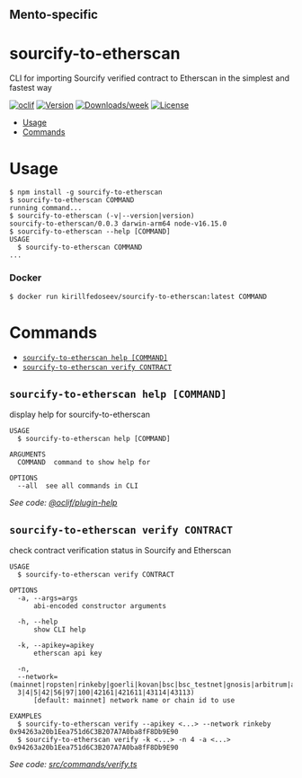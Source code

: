 ## Mento-specific

sourcify-to-etherscan
=====================

CLI for importing Sourcify verified contract to Etherscan in the simplest and fastest way

[![oclif](https://img.shields.io/badge/cli-oclif-brightgreen.svg)](https://oclif.io)
[![Version](https://img.shields.io/npm/v/sourcify-to-etherscan.svg)](https://npmjs.org/package/sourcify-to-etherscan)
[![Downloads/week](https://img.shields.io/npm/dw/sourcify-to-etherscan.svg)](https://npmjs.org/package/sourcify-to-etherscan)
[![License](https://img.shields.io/npm/l/sourcify-to-etherscan.svg)](https://github.com/k1rill-fedoseev/sourcify-to-etherscan/blob/master/package.json)

<!-- toc -->
* [Usage](#usage)
* [Commands](#commands)
<!-- tocstop -->
# Usage
<!-- usage -->
```sh-session
$ npm install -g sourcify-to-etherscan
$ sourcify-to-etherscan COMMAND
running command...
$ sourcify-to-etherscan (-v|--version|version)
sourcify-to-etherscan/0.0.3 darwin-arm64 node-v16.15.0
$ sourcify-to-etherscan --help [COMMAND]
USAGE
  $ sourcify-to-etherscan COMMAND
...
```
<!-- usagestop -->

### Docker

```bash
$ docker run kirillfedoseev/sourcify-to-etherscan:latest COMMAND
```

# Commands
<!-- commands -->
* [`sourcify-to-etherscan help [COMMAND]`](#sourcify-to-etherscan-help-command)
* [`sourcify-to-etherscan verify CONTRACT`](#sourcify-to-etherscan-verify-contract)

## `sourcify-to-etherscan help [COMMAND]`

display help for sourcify-to-etherscan

```
USAGE
  $ sourcify-to-etherscan help [COMMAND]

ARGUMENTS
  COMMAND  command to show help for

OPTIONS
  --all  see all commands in CLI
```

_See code: [@oclif/plugin-help](https://github.com/oclif/plugin-help/blob/v3.2.2/src/commands/help.ts)_

## `sourcify-to-etherscan verify CONTRACT`

check contract verification status in Sourcify and Etherscan

```
USAGE
  $ sourcify-to-etherscan verify CONTRACT

OPTIONS
  -a, --args=args
      abi-encoded constructor arguments

  -h, --help
      show CLI help

  -k, --apikey=apikey
      etherscan api key

  -n, 
  --network=(mainnet|ropsten|rinkeby|goerli|kovan|bsc|bsc_testnet|gnosis|arbitrum|arbitrum_rinkbedy|avalanche|avalanche_fuji|1|
  3|4|5|42|56|97|100|42161|421611|43114|43113)
      [default: mainnet] network name or chain id to use

EXAMPLES
  $ sourcify-to-etherscan verify --apikey <...> --network rinkeby 0x94263a20b1Eea751d6C3B207A7A0ba8fF8Db9E90
  $ sourcify-to-etherscan verify -k <...> -n 4 -a <...> 0x94263a20b1Eea751d6C3B207A7A0ba8fF8Db9E90
```

_See code: [src/commands/verify.ts](https://github.com/k1rill-fedoseev/sourcify-to-etherscan/blob/v0.0.3/src/commands/verify.ts)_
<!-- commandsstop -->
